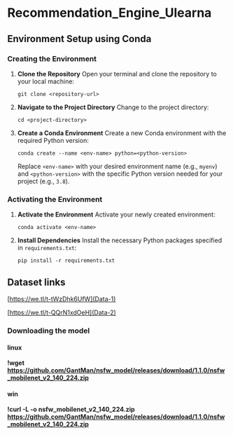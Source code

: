 # Recommendation_Engine_Ulearna


## Environment Setup using Conda

### Creating the Environment

1. **Clone the Repository**
   Open your terminal and clone the repository to your local machine:

   ```
   git clone <repository-url>
   ```


2. **Navigate to the Project Directory**
    Change to the project directory:
    
    ```
    cd <project-directory>
    ```

3. **Create a Conda Environment**
    Create a new Conda environment with the required Python version:

    ```
    conda create --name <env-name> python=<python-version>
    ```
    
    Replace `<env-name>` with your desired environment name (e.g., `myenv`) and `<python-version>` with the specific Python version needed for your project (e.g., `3.8`).

### Activating the Environment

1. **Activate the Environment**
    Activate your newly created environment:
    
    ```
    conda activate <env-name>
    ```

2. **Install Dependencies**
    Install the necessary Python packages specified in `requirements.txt`:

    ```
    pip install -r requirements.txt
    ```


## Dataset links
[https://we.tl/t-tWzDhk6UfW](Data-1)

[https://we.tl/t-QQrN1xdOeH](Data-2)

### Downloading the model

#### linux
**!wget https://github.com/GantMan/nsfw_model/releases/download/1.1.0/nsfw_mobilenet_v2_140_224.zip** 

#### win
**!curl -L -o nsfw_mobilenet_v2_140_224.zip https://github.com/GantMan/nsfw_model/releases/download/1.1.0/nsfw_mobilenet_v2_140_224.zip**






